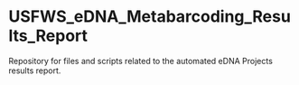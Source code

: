 # USFWS_eDNA_Metabarcoding_Results_Report
 Repository for files and scripts related to the automated eDNA Projects results report.
